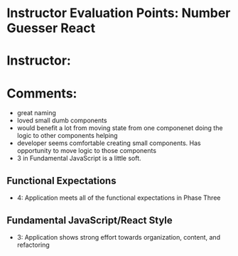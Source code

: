# Instructor Evaluation Points: Number Guesser React
# Instructor:
# Comments:

- great naming
- loved small dumb components
- would benefit a lot from moving state from one componenet doing the logic to other components helping
- developer seems comfortable creating small components. Has opportunity to move logic to those components
- 3 in Fundamental JavaScript is a little soft.

## Functional Expectations

* 4: Application meets all of the functional expectations in Phase Three


## Fundamental JavaScript/React Style

* 3: Application shows strong effort towards organization, content, and refactoring
